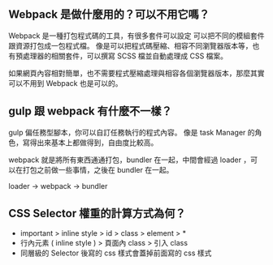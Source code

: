 ## Webpack 是做什麼用的？可以不用它嗎？
Webpack 是一種打包程式碼的工具，有很多套件可以設定
可以把不同的模組套件跟資源打包成一包程式檔。
像是可以把程式碼壓縮、相容不同瀏覽器版本等，也有預處理器的相關套件，可以撰寫 SCSS 檔並自動處理成 CSS 檔案。

如果網頁內容相對簡單，也不需要程式壓縮處理與相容各個瀏覽器版本，那麼其實可以不用到 Webpack 也是可以的。

## gulp 跟 webpack 有什麼不一樣？
gulp 偏任務型腳本，你可以自訂任務執行的程式內容。 像是 task Manager 的角色，寫得出來基本上都做得到，自由度比較高。

webpack 就是將所有東西通通打包，bundler 在一起，中間會經過 loader ，可以在打包之前做一些事情，之後在 bundler 在一起。

loader -> webpack -> bundler
## CSS Selector 權重的計算方式為何？
* important > inline style > id > class > element > *
* 行內元素 ( inline style ) > 頁面內 class > 引入 class 
* 同層級的 Selector 後寫的 css 樣式會蓋掉前面寫的 css 樣式
